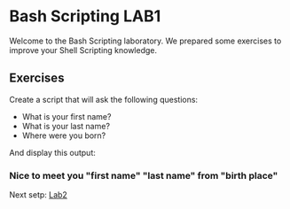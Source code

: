 # Bash Scripting LAB1

Welcome to the Bash Scripting laboratory. We prepared some exercises to improve your Shell Scripting knowledge.

## Exercises
Create a script that will ask the following questions:
- What is your first name?
- What is your last name?
- Where were you born?

And display this output:

### Nice to meet you "first name" "last name" from "birth place"

Next setp: [Lab2](lab2.md)
